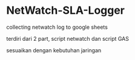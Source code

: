 # NetWatch-SLA-Logger
collecting netwatch log to google sheets

terdiri dari 2 part, script netwatch dan script GAS

sesuaikan dengan kebutuhan jaringan
